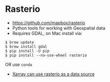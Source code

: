 # Rasterio

* https://github.com/mapbox/rasterio
* Python tools for working with Geospatial data
* Requires GDAL, on Mac install via:
```
$ brew update
$ brew install gdal
$ pip install -U pip
$ pip install --no-use-wheel rasterio
```
OR use `conda`
* [Xarray can use rasterio as a data source](http://xarray.pydata.org/en/stable/io.html#rasterio)
